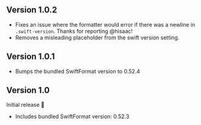 ## Version 1.0.2

* Fixes an issue where the formatter would error if there was a newline in `.swift-version`. Thanks for reporting @hisaac!
* Removes a misleading placeholder from the swift version setting.

## Version 1.0.1

* Bumps the bundled SwiftFormat version to 0.52.4

## Version 1.0

Initial release 🥰

* Includes bundled SwiftFormat version: 0.52.3

